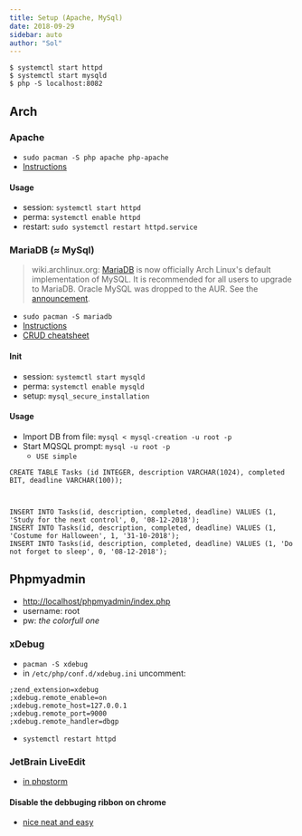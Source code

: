 ```yaml
---
title: Setup (Apache, MySql)
date: 2018-09-29
sidebar: auto
author: "Sol"
---
```


```
$ systemctl start httpd
$ systemctl start mysqld
$ php -S localhost:8082
```

## Arch

### Apache
* `sudo pacman -S php apache php-apache`
* [Instructions](https://wiki.archlinux.org/index.php/Apache_HTTP_Server)

#### Usage
* session: `systemctl start httpd`
* perma: `systemctl enable httpd`
* restart: `sudo systemctl restart httpd.service`


### MariaDB ($\approx$ MySql)
>wiki.archlinux.org: [MariaDB](https://mariadb.com/) is now officially Arch Linux's default implementation of MySQL. It is recommended for all users to upgrade to MariaDB. Oracle MySQL was dropped to the AUR. See the [announcement](https://www.archlinux.org/news/mariadb-replaces-mysql-in-repositories/). 

* `sudo pacman -S mariadb`
* [Instructions](https://wiki.archlinux.org/index.php/MySQL)
* [CRUD cheatsheet](https://gist.github.com/hofmannsven/9164408)

#### Init
* session: `systemctl start mysqld`
* perma: `systemctl enable mysqld`
* setup: `mysql_secure_installation`

#### Usage
* Import DB from file: `mysql < mysql-creation -u root -p`
* Start MQSQL prompt: `mysql -u root -p`
    * `USE simple`

```
CREATE TABLE Tasks (id INTEGER, description VARCHAR(1024), completed BIT, deadline VARCHAR(100));



INSERT INTO Tasks(id, description, completed, deadline) VALUES (1, 'Study for the next control', 0, '08-12-2018');
INSERT INTO Tasks(id, description, completed, deadline) VALUES (1, 'Costume for Halloween', 1, '31-10-2018');
INSERT INTO Tasks(id, description, completed, deadline) VALUES (1, 'Do not forget to sleep', 0, '08-12-2018');
```

## Phpmyadmin
* [http://localhost/phpmyadmin/index.php](http://localhost/phpmyadmin/index.php)
* username: root
* pw: _the colorfull one_

### xDebug
* `pacman -S xdebug`
* in `/etc/php/conf.d/xdebug.ini` uncomment:

```
;zend_extension=xdebug
;xdebug.remote_enable=on
;xdebug.remote_host=127.0.0.1
;xdebug.remote_port=9000
;xdebug.remote_handler=dbgp
```

* `systemctl restart httpd`

### JetBrain LiveEdit

* [in phpstorm](https://confluence.jetbrains.com/display/PhpStorm/Live+Edit+in+PhpStorm)

#### Disable the debbuging ribbon on chrome

* [nice neat and easy](https://www.gamefromscratch.com/post/2014/07/13/Permanently-turning-off-the-Chrome-debugging-message.aspx)